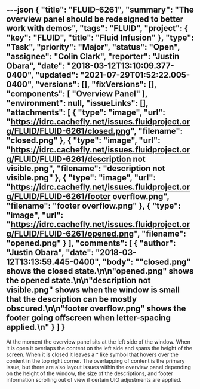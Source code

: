 ---json
{
  "title": "FLUID-6261",
  "summary": "The overview panel should be redesigned to better work with demos",
  "tags": "FLUID",
  "project": {
    "key": "FLUID",
    "title": "Fluid Infusion"
  },
  "type": "Task",
  "priority": "Major",
  "status": "Open",
  "assignee": "Colin Clark",
  "reporter": "Justin Obara",
  "date": "2018-03-12T13:10:09.377-0400",
  "updated": "2021-07-29T01:52:22.005-0400",
  "versions": [],
  "fixVersions": [],
  "components": [
    "Overview Panel"
  ],
  "environment": null,
  "issueLinks": [],
  "attachments": [
    {
      "type": "image",
      "url": "https://idrc.cachefly.net/issues.fluidproject.org/FLUID/FLUID-6261/closed.png",
      "filename": "closed.png"
    },
    {
      "type": "image",
      "url": "https://idrc.cachefly.net/issues.fluidproject.org/FLUID/FLUID-6261/description not visible.png",
      "filename": "description not visible.png"
    },
    {
      "type": "image",
      "url": "https://idrc.cachefly.net/issues.fluidproject.org/FLUID/FLUID-6261/footer overflow.png",
      "filename": "footer overflow.png"
    },
    {
      "type": "image",
      "url": "https://idrc.cachefly.net/issues.fluidproject.org/FLUID/FLUID-6261/opened.png",
      "filename": "opened.png"
    }
  ],
  "comments": [
    {
      "author": "Justin Obara",
      "date": "2018-03-12T13:13:59.445-0400",
      "body": "\"closed.png\" shows the closed state.\n\n\"opened.png\" shows the opened state.\n\n\"description not visible.png\" shows when the window is small that the description can be mostly obscured.\n\n\"footer overflow.png\" shows the footer going offscreen when letter-spacing applied.\n"
    }
  ]
}
---
At the moment the overview panel sits at the left side of the window. When it is open it overlaps the content on the left side and spans the height of the screen. When it is closed it leaves a \* like symbol that hovers over the content in the top right corner. The overlapping of content is the primary issue, but there are also layout issues within the overview panel depending on the height of the window, the size of the descriptions, and footer information scrolling out of view if certain UIO adjustments are applied.

        